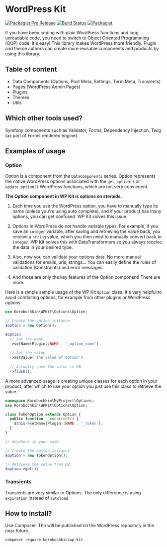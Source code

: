 # WordPress Kit

[![Packagist Pre Release](https://img.shields.io/packagist/vpre/korobochkin/wp-kit.svg)](https://packagist.org/packages/korobochkin/wp-kit) [![Build Status](https://travis-ci.org/korobochkin/wp-kit.svg?branch=master)](https://travis-ci.org/korobochkin/wp-kit) [![Packagist](https://img.shields.io/packagist/dt/korobochkin/wp-kit.svg)](https://packagist.org/packages/korobochkin/wp-kit)

If you have been coding with plain WordPress functions and long unreadable code, you need to switch to Object Oriented Programming (OOP) code. It's easy! This library makes WordPress more friendly. Plugin and theme authors can create more reusable components and products by using this library.

## Table of content

  * Data Components (Options, Post Meta, Settings, Term Meta, Transients)
  * Pages (WordPress Admin Pages)
  * Plugins
  * Themes
  * Utils

## Which other tools used?

Symfony components such as Validator, Forms, Dependency Injection, Twig (as part of Forms rendered engine).

## Examples of usage

### Option

Option is a component from the `DataComponents` series. Option represents the native WordPress options associated with the `get_option()` or `update_option()` WordPress functions, which are not very convienent.

**The Option component in WP Kit is options on steroids.**
 
 1. Each time you use the WordPress option, you have to manually type its name (unless you're using auto complete), and if your product has many options, you can get confused. WP Kit solves this issue.
   
 2. Options in WordPress do not handle variable types. For example, if you save an `integer` variable, after saving and retrieving the value back, you receive a `string` value, which you then need to manually convert back to `integer`. WP Kit solves this with DataTransformers so you always receive the data in your desired type.
 
 3. Also, now you can validate your options data. No more manual validations for emails, urls, strings... You can easily define the rules of validation (Constraints) and error messages. 
 
 4. And those are only the key features of the Option component! There are more.

Here is a simple sample usage of the WP Kit `Option` class. It's very helpful to avoid conflicting options, for example from other plugins or WordPress options. 

```php
use Korobochkin\WPKit\Options\Option;

// Create the option instance
$option = new Option();

$option
  // Set the name
  ->setName(Plugin::NAME . '_option_name')
  
  // Set the value 
  ->setValue('the value of option')
  
  // Actually save the value in DB.
  ->flush();
```

A more advanced usage is creating unique classes for each option in your product, after which to use your option you just use this class to retrieve the value.

```php
namespace Korobochkin\MyProject\Options;
use Korobochkin\WPKit\Options\Option;

class TokenOption extends Option {
  public function __construct() {
    $this->setName(Plugin::NAME . '_token');
  }
}

// Anywhere in your code

// Create the option instance
$option = new TokenOption();

// Retrieve the value from DB.
$option->get();
```

### Transients

Transients are very similar to Options. The only difference is using `expiration` instead of `autoload`.

## How to install?

Use Composer. The will be published on the WordPress repository in the near future.

```bash
composer require korobochkin/wp-kit
```

